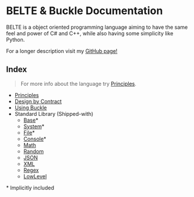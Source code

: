 # BELTE & Buckle Documentation

BELTE is a object oriented programming language aiming to have the same feel and power of C# and C++, while also having
some simplicity like Python.

For a longer description visit my [GitHub page!](https://github.com/flamechain/BELTE)

## Index

<!-- > Don't know where to start? Try [Getting Started](GettingStarted.md). -->

> For more info about the language try [Principles](Principles.md).

- [Principles](Principles.md)
- [Design by Contract](DesignContract.md)
- [Using Buckle](Buckle.md)
- Standard Library (Shipped-with)
  - [Base](STD/Base.md)\*
  - [System](STD/System.md)\*
  - [File](STD/File.md)\*
  - [Console](STD/Console.md)\*
  - [Math](STD/Math.md)
  - [Random](STD/Random.md)
  - [JSON](STD/JSON.md)
  - [XML](STD/XML.md)
  - [Regex](STD/Regex.md)
  - [LowLevel](STD/LowLevel.md)

<!--
- [Getting Started](GettingStarted.md)
- Tutorials
  - [Hello World](Tutorial/HelloWorld.md)
  - [Calculator](Tutorial/Calculator.md)
- Language Reference
  - Types
    - STI (Standard Types Implementation)
      - Built-ins
        - [object](Reference/Types/Simple.md#object)
        - [type](Reference/Types/Simple.md#type)
        - [bool](Reference/Types/Simple.md#boolean)
        - [decimal](Reference/Types/Numerical.md#decimal)
        - [byte](Reference/Types/Numerical.md#byte)
        - [int](Reference/Types/Numerical.md#integer)
      - Include-with
        - [tuple](Reference/Types/Simple.md#tuple)
        - [collection](Reference/Types/Enumerable.md#collection)
        - [map](Reference/Types/Enumerable.md#map)
        - [iterator](Reference/Types/Enumerable.md#iterator)
        - [set](Reference/Types/Enumerable.md#set)
        - [string](Reference/Types/String.md)
        - [date](Reference/Types/Time.md#date)
        - [datetime](Reference/Types/Time.md#datetime)
        - [time](Reference/Types/Time.md#time)
        - [guid](Reference/Types/Guid.md)
    - [dynamic](Reference/Types/Defining.md#dynamic-typing)
    - [auto](Reference/Types/Defining.md#implicit-typing)
    - [class](Reference/Types/Defining.md#classes)
    - [interface](Reference/Types/Defining.md#interfaces)
    - [void](Reference/Types/Defining.md#void)
  - Keywords
    - [Scope](Reference/Keywords/Scope.md)
      - [include](Reference/Keywords/Scope.md#include)
      - [namespace](Reference/Keywords/Scope.md#namespace)
      - [this](Reference/Keywords/Scope.md#this)
      - [public](Reference/Keywords/Scope.md#public)
      - [private](Reference/Keywords/Scope.md#private)
      - [protected](Reference/Keywords/Scope.md#protected)
    - [Modifier](Reference/Keywords/Modifier.md)
      - [async](Reference/Keywords/Modifier.md#asynchronous)
      - [const](Reference/Keywords/Modifier.md#constant)
      - [virtual](Reference/Keywords/Modifier.md#virtual)
      - [override](Reference/Keywords/Modifier.md#override)
      - [static](Reference/Keywords/Modifier.md#static)
      - [abstract](Reference/Keywords/Modifier.md#abstract)
      - [sealed](Reference/Keywords/Modifier.md#sealed)
    - [Other](Reference/Keywords/Other.md)
      - [ref](Reference/Keywords/Other.md#reference)
      - [get](Reference/Keywords/Other.md#getter)
      - [set](Reference/Keywords/Other.md#setter)
      - [using](Reference/Keywords/Other.md#aliasing)
  - Operators & Expressions
    - [Arithmetic](Reference/OperatorsExpressions/Arithmetic.md)
    - [Assignment](Reference/OperatorsExpressions/Assignment.md)
    - [Await](Reference/OperatorsExpressions/Await.md)
    - [Bitwise](Reference/OperatorsExpressions/Bitwise.md)
    - [Boolean & Comparison](Reference/OperatorsExpressions/BooleanComparison.md)
    - [Member Access](Reference/OperatorsExpressions/MemberAccess.md)
    - [Variable Info](Reference/OperatorsExpressions/VariableInfo.md)
  - Statements
    - [Iterative](Reference/Statements/Iterative.md)
      - [for](Reference/Statements/Iterative.md#for)
      - [while](Reference/Statements/Iterative.md#while)
    - [Jump](Reference/Statements/Jump.md)
      - [break](Reference/Statements/Jump.md#break)
      - [continue](Reference/Statements/Jump.md#continue)
      - [return](Reference/Statements/Jump.md#return)
    - [Selection](Reference/Statements/Selection.md)
      - [if](Reference/Statements/Selection.md#if-else)
      - [switch](Reference/Statements/Selection.md#switch-case)
    - [Try Block](Reference/Statements/TryBlock.md)
  - [Preprocessor Directives](Reference/Preprocessor.md)
    - [#if](Reference/Preprocessor.md#conditionals)
    - [#elif](Reference/Preprocessor.md#conditionals)
    - [#else](Reference/Preprocessor.md#conditionals)
    - [#endif](Reference/Preprocessor.md#conditionals)
    - [#define](Reference/Preprocessor.md#definitions)
    - [#undef](Reference/Preprocessor.md#definitions)
    - [#warning](Reference/Preprocessor.md#messages)
    - [#error](Reference/Preprocessor.md#messages)
    - [#pragma](Reference/Preprocessor.md#pragmas)
-->

\* Implicitly included
